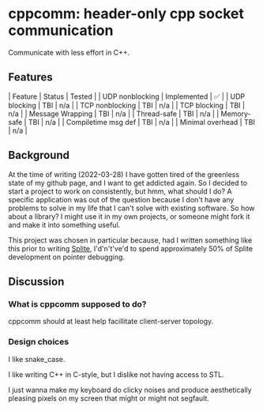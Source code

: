 cppcomm: header-only cpp socket communication
=========================================

Communicate with less effort in C++.

Features
-----------

| Feature | Status | Tested |
| UDP nonblocking | Implemented | ✅ |
| UDP blocking | TBI | n/a |
| TCP nonblocking | TBI | n/a |
| TCP blocking | TBI | n/a |
| Message Wrapping | TBI | n/a |
| Thread-safe | TBI | n/a |
| Memory-safe | TBI | n/a |
| Compiletime msg def | TBI | n/a |
| Minimal overhead | TBI | n/a |


Background
------------

At the time of writing (2022-03-28) I have gotten tired of the greenless state of my github page, and I want to get addicted again.
So I decided to start a project to work on consistently, but hmm, what should I do?
A specific application was out of the question because I don't have any problems to solve in my life that I can't solve with existing software.
So how about a library? I might use it in my own projects, or someone might fork it and make it into something useful.

This project was chosen in particular because, had I written something like this prior to writing [Splite](https://github.com/mrryyi/Splite), I'd'n't've'd to spend approximately 50% of Splite development on pointer debugging.

Discussion
----------

### What is cppcomm supposed to do?

cppcomm should at least help facillitate client-server topology.

### Design choices

I like snake_case.

I like writing C++ in C-style, but I dislike not having access to STL.

I just wanna make my keyboard do clicky noises and produce aesthetically pleasing pixels on my screen that might or might not segfault.
